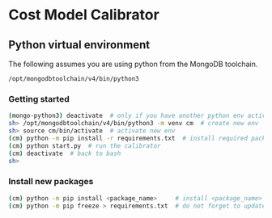 # Cost Model Calibrator

## Python virtual environment

The following assumes you are using python from the MongoDB toolchain.

```
/opt/mongodbtoolchain/v4/bin/python3
```

### Getting started

```sh
(mongo-python3) deactivate  # only if you have another python env activated
sh> /opt/mongodbtoolchain/v4/bin/python3 -m venv cm  # create new env
sh> source cm/bin/activate  # activate new env
(cm) python -m pip install -r requirements.txt  # install required packages
(cm) python start.py  # run the calibrator
(cm) deactivate  # back to bash
sh>
```

### Install new packages

```sh
(cm) python -m pip install <package_name>     # install <package_name>
(cm) python -m pip freeze > requirements.txt  # do not forget to update requirements.txt
```
